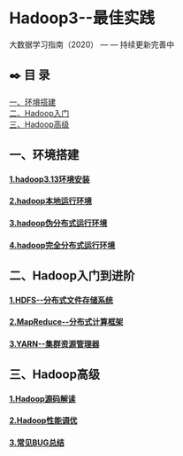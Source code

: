 # Hadoop3--最佳实践
大数据学习指南（2020） — —  持续更新完善中

## :black_nib: 目  录

<nav>
<a href="#一、环境搭建">一、环境搭建</a><br/>
<a href="#二、Hadoop入门">二、Hadoop入门</a><br/>
<a href="#https://github.com/bigdata2018/BigData-Hadoop#%E4%B8%89hadoop%E9%AB%98%E7%BA%A7">三、Hadoop高级</a><br/>
</nav>



## 一、环境搭建

#### [1.hadoop3.13环境安装](https://github.com/bigdata2018/BigData/blob/master/notes/installation/Hadoop%20%E5%AE%89%E8%A3%85.md)

#### [2.hadoop本地运行环境](https://github.com/bigdata2018/BigData/blob/master/notes/installation/Hadoop%20%E6%9C%AC%E5%9C%B0%E8%BF%90%E8%A1%8C%E6%A8%A1%E5%BC%8F.md)

#### [3.hadoop伪分布式运行环境](https://github.com/bigdata2018/BigData/blob/master/notes/installation/Hadoop%20%E4%BC%AA%E5%88%86%E5%B8%83%E5%BC%8F%E8%BF%90%E8%A1%8C%E6%A8%A1%E5%BC%8F.md)

#### [4.hadoop完全分布式运行环境](https://github.com/bigdata2018/BigData/blob/master/notes/installation/Hadoop%E5%AE%8C%E5%85%A8%E5%88%86%E5%B8%83%E5%BC%8F%E8%BF%90%E8%A1%8C%E6%A8%A1%E5%BC%8F.md)



## 二、Hadoop入门到进阶

#### [1.HDFS--分布式文件存储系统 ](https://github.com/heibaiying/BigData-Notes/blob/master/notes/Hadoop-HDFS.md)

#### [2.MapReduce--分布式计算框架](https://github.com/heibaiying/BigData-Notes/blob/master/notes/Hadoop-MapReduce.md)

#### [3.YARN--集群资源管理器](https://github.com/heibaiying/BigData-Notes/blob/master/notes/Hadoop-YARN.md)



## 三、Hadoop高级

#### [1.Hadoop源码解读]()

#### [2.Hadoop性能调优]()

#### [3.常见BUG总结]()
